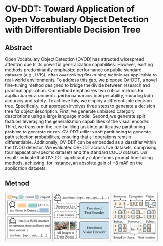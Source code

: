 # OV-DDT: Toward Application of Open Vocabulary Object Detection with Differentiable Decision Tree

## Abstract
Open Vocabulary Object Detection (OVOD) has attracted widespread attention due to its powerful generalization capabilities. However, existing methods predominantly emphasize performance on public standard datasets (e.g., LVIS), often overlooking fine-tuning techniques applicable to real-world environments. To address this gap, we propose OV-DDT, a novel fine-tuning method designed to bridge the divide between research and practical application. Our method emphasizes two critical metrics for application environments: performance and interpretability, ensuring both accuracy and safety. To achieve this, we employ a differentiable decision tree. Specifically, our approach involves three steps to generate a decision tree for object description. First, we generate unbiased category descriptions using a large language model. Second, we generate split features leveraging the generalization capabilities of the visual encoder. Third, we transform the tree-building task into an iterative partitioning problem to generate routes. OV-DDT utilizes soft partitioning to generate path selection probabilities, ensuring that all operations remain differentiable. Additionally, OV-DDT can be embedded as a classifier within the OVOD detector. We evaluated OV-DDT across five datasets, comprising four application-specific datasets and the standard COCO dataset. Our results indicate that OV-DDT significantly outperforms prompt fine-tuning methods, achieving, for instance, an absolute gain of +8 mAP on the application datasets.

## Method
![alt text](image.png)

